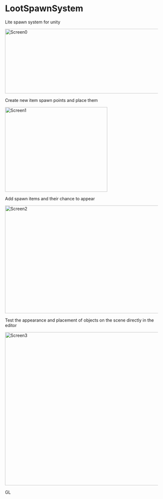 # LootSpawnSystem
Lite spawn system for unity

<img width="574" height="212" alt="Screen0" src="https://github.com/user-attachments/assets/013f313c-2dc2-4965-9648-ae17a1862219" />

Create new item spawn points and place them

<img width="337" height="278" alt="Screen1" src="https://github.com/user-attachments/assets/9a5b4a92-7c84-48a0-beee-cc4d0e27c16a" />

Add spawn items and their chance to appear

<img width="572" height="354" alt="Screen2" src="https://github.com/user-attachments/assets/13bb4900-86e5-4e8a-9b23-dc2180f62c33" />

Test the appearance and placement of objects on the scene directly in the editor

<img width="1348" height="503" alt="Screen3" src="https://github.com/user-attachments/assets/a75a0370-deed-45fb-87fd-3ea811710568" />

GL
